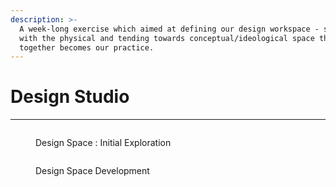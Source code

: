 ```yaml
---
description: >-
  A week-long exercise which aimed at defining our design workspace - starting
  with the physical and tending towards conceptual/ideological space that
  together becomes our practice.
---
```


# Design Studio&#x20;



***



<figure><img src="../../.gitbook/assets/Mind map.jpg" alt=""><figcaption><p>Design Space : Initial Exploration</p></figcaption></figure>







<figure><img src="../../.gitbook/assets/Design Space (1).jpg" alt=""><figcaption><p>Design Space Development </p></figcaption></figure>
